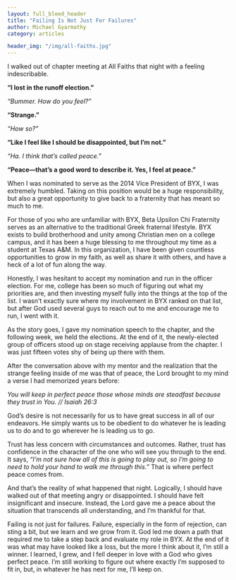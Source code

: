 ```yaml
---
layout: full_bleed_header
title: "Failing Is Not Just For Failures"
author: Michael Gyarmathy
category: articles

header_img: "/img/all-faiths.jpg"
---
```


I walked out of chapter meeting at All Faiths that night with a feeling indescribable.

**“I lost in the runoff election.”**

*“Bummer. How do you feel?”*

**“Strange.”**

*“How so?”*

**“Like I feel like I should be disappointed, but I’m not.”**

*“Ha. I think that’s called peace.”*

**“Peace—that’s a good word to describe it. Yes, I feel at peace.”**

When I was nominated to serve as the 2014 Vice President of BYX, I was extremely humbled. Taking on this position would be a huge responsibility, but also a great opportunity to give back to a fraternity that has meant so much to me.

For those of you who are unfamiliar with BYX, Beta Upsilon Chi Fraternity serves as an alternative to the traditional Greek fraternal lifestyle. BYX exists to build brotherhood and unity among Christian men on a college campus, and it has been a huge blessing to me throughout my time as a student at Texas A&M. In this organization, I have been given countless opportunities to grow in my faith, as well as share it with others, and have a heck of a lot of fun along the way.

Honestly, I was hesitant to accept my nomination and run in the officer election. For me, college has been so much of figuring out what my priorities are, and then investing myself fully into the things at the top of the list. I wasn't exactly sure where my involvement in BYX ranked on that list, but after God used several guys to reach out to me and encourage me to run, I went with it.

As the story goes, I gave my nomination speech to the chapter, and the following week, we held the elections. At the end of it, the newly-elected group of officers stood up on stage receiving applause from the chapter. I was just fifteen votes shy of being up there with them.

After the conversation above with my mentor and the realization that the strange feeling inside of me was that of peace, the Lord brought to my mind a verse I had memorized years before:

*You will keep in perfect peace those whose minds are steadfast because they trust in You. // Isaiah 26:3*

God’s desire is not necessarily for us to have great success in all of our endeavors. He simply wants us to be obedient to do whatever he is leading us to do and to go wherever he is leading us to go.

Trust has less concern with circumstances and outcomes. Rather, trust has confidence in the character of the one who will see you through to the end. It says, *“I’m not sure how all of this is going to play out, so I’m going to need to hold your hand to walk me through this.”* That is where perfect peace comes from.

And that’s the reality of what happened that night. Logically, I should have walked out of that meeting angry or disappointed. I should have felt insignificant and insecure. Instead, the Lord gave me a peace about the situation that transcends all understanding, and I’m thankful for that.

Failing is not just for failures. Failure, especially in the form of rejection, can sting a bit, but we learn and we grow from it. God led me down a path that required me to take a step back and evaluate my role in BYX. At the end of it was what may have looked like a loss, but the more I think about it, I’m still a winner. I learned, I grew, and I fell deeper in love with a God who gives perfect peace. I’m still working to figure out where exactly I’m supposed to fit in, but, in whatever he has next for me, I’ll keep on.
